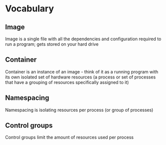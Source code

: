 # Vocabulary

## Image

Image is a single file with all the dependencies and configuration required to run a program; gets stored on your hard drive

## Container

Container is an instance of an image - think of it as a running program with its own isolated set of hardware resources (a process or set of processes that have a grouping of resources specifically assigned to it)

## Namespacing

Namespacing is isolating resources per process (or group of processes)

## Control groups

Control groups limit the amount of resources used per process
